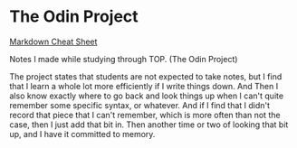 # The Odin Project

[Markdown Cheat Sheet](https://www.markdownguide.org/cheat-sheet/)

Notes I made while studying through TOP. (The Odin Project)

The project states that students are not expected to take notes, but I find that I learn a whole lot more efficiently if I write things down. And Then I also know exactly where to go back and look things up when I can't quite remember some specific syntax, or whatever. And if I find that I didn't record that piece that I can't remember, which is more often than not the case, then I just add that bit in. Then another time or two of looking that bit up, and I have it committed to memory.